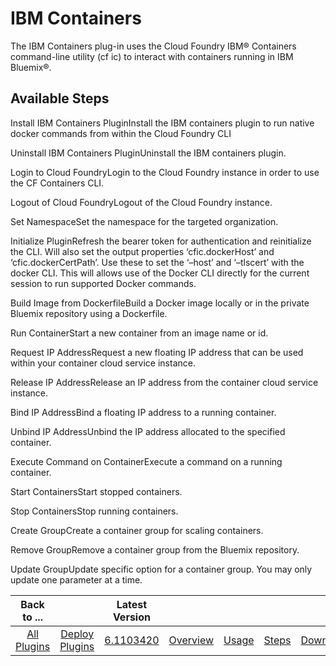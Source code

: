 
IBM Containers
==============


The IBM Containers plug-in uses the Cloud Foundry IBM® Containers command-line utility (cf ic) to interact with 
containers running in IBM Bluemix®. 



Available Steps
---------------


Install IBM Containers PluginInstall the IBM 
containers plugin to run native docker commands from within the Cloud Foundry CLI


Uninstall IBM Containers 
PluginUninstall the IBM containers plugin.


Login to Cloud FoundryLogin to the Cloud Foundry instance in order to use 
the CF Containers CLI.


Logout of Cloud FoundryLogout of the Cloud Foundry instance.


Set NamespaceSet the namespace 
for the targeted organization.


Initialize PluginRefresh the bearer token for authentication and reinitialize the CLI. 
Will also set the output properties ‘cfic.dockerHost’ and ‘cfic.dockerCertPath’. Use these to set the ‘–host’ and 
‘–tlscert’ with the docker CLI. This will allows use of the Docker CLI directly for the current session to run supported
 Docker commands.


Build Image from DockerfileBuild a Docker image locally or in the private Bluemix repository using a
 Dockerfile.


Run ContainerStart a new container from an image name or id.


Request IP AddressRequest a new floating 
IP address that can be used within your container cloud service instance.


Release IP AddressRelease an IP address from
 the container cloud service instance.


Bind IP AddressBind a floating IP address to a running container.


Unbind IP 
AddressUnbind the IP address allocated to the specified container.


Execute Command on ContainerExecute a command on a 
running container.


Start ContainersStart stopped containers.


Stop ContainersStop running containers.


Create 
GroupCreate a container group for scaling containers.


Remove GroupRemove a container group from the Bluemix 
repository.


Update GroupUpdate specific option for a container group. You may only update one parameter at a time.






|Back to ...||Latest Version|||||
| :---: | :---: | :---: | :---: | :---: | :---: | :---: |
|[All Plugins](../../index.md)|[Deploy Plugins](../README.md)|[6.1103420](https://raw.githubusercontent.com/UrbanCode/IBM-UCD-PLUGINS/main/files/cloud-foundry-ibm-containers/cloud-foundry-containers-6.1103420.zip)|[Overview](overview.md)|[Usage](usage.md)|[Steps](steps.md)|[Downloads](downloads.md)|
